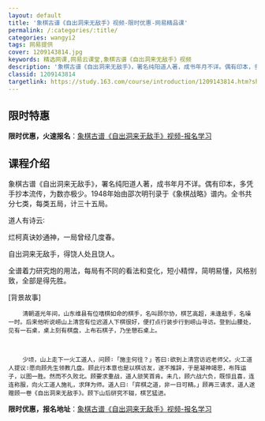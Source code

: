```yaml
---
layout: default
title: '象棋古谱《自出洞来无敌手》视频-限时优惠-网易精品课'
permalink: /:categories/:title/
categories: wangyi2
tags: 网易提供
cover: 1209143814.jpg
keywords: 精选网课,网易云课堂,象棋古谱《自出洞来无敌手》视频
description: '象棋古谱《自出洞来无敌手》，署名纯阳道人著，成书年月不详。偶有印本，多凭手抄本流传，为数亦极少。1948年始由邵次明刊录'
classid: 1209143814
targetlink: https://study.163.com/course/introduction/1209143814.htm?share=1&shareId=1025206652&utm_campaign=share&utm_medium=iphoneShare&utm_source=&utm_u=1025206652
---
```


## 限时特惠

**限时优惠，火速报名**：[象棋古谱《自出洞来无敌手》视频-报名学习](https://study.163.com/course/introduction/1209143814.htm?share=1&shareId=1025206652&utm_campaign=share&utm_medium=iphoneShare&utm_source=&utm_u=1025206652)

## 课程介绍

象棋古谱《自出洞来无敌手》，署名纯阳道人著，成书年月不详。偶有印本，多凭手抄本流传，为数亦极少。1948年始由邵次明刊录于《象棋战略》谱内。全书共分七类，每类五局，计三十五局。



道人有诗云∶



烂柯真诀妙通神，一局曾经几度春。



自出洞来无敌手，得饶人处且饶人。



全谱着力研究炮的用法，每局有不同的看法和变化，短小精悍，简明易懂，风格别致，全部是得先胜。 



[背景故事]



        清朝道光年间，山东维县有位嗜棋如命的棋手，名叫顾尔协，棋艺高超，未逢敌手，名噪一时。后来他听说崂山上清宫有位迟道人下棋很好，便打点行装步行到崂山寻访。登到山腰处，见有一石桌，桌上刻有棋盘，上布石棋子，乃坐憩石桌上。



        少顷，山上走下一火工道人，问顾∶「施主何往？」答曰∶欲到上清宫访迟老师父。火工道人提议∶愿向顾先生领教几盘。顾此行本意也是以棋访友，遂不推辞，于是凝神竭思，布阵运子，以图一胜。然而不久败北。顾要求重战，道人颔笑首肯。未几，顾六战六负，既惊且喜，连连称服，向火工道人施礼，求拜为师。道人曰∶「弈棋之道，非一日可精。」顾再三请求，道人遂赠顾一卷《自出洞来无敌手》。顾下山后研究不辍，棋艺猛进。

**限时优惠，报名地址**：[象棋古谱《自出洞来无敌手》视频-报名学习](https://study.163.com/course/introduction/1209143814.htm?share=1&shareId=1025206652&utm_campaign=share&utm_medium=iphoneShare&utm_source=&utm_u=1025206652)

